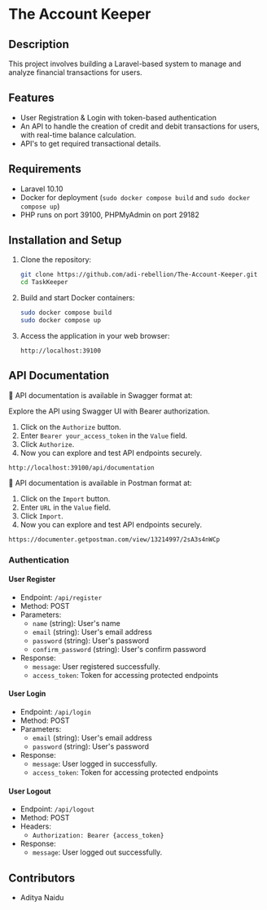 # The Account Keeper

## Description

This project involves building a Laravel-based system to manage and analyze financial transactions for users.


## Features

- User Registration & Login with token-based authentication
- An API to handle the creation of credit and debit transactions for users, with real-time balance calculation.
- API's to get required transactional details.

## Requirements

- Laravel 10.10
- Docker for deployment (`sudo docker compose build` and `sudo docker compose up`)
- PHP runs on port 39100, PHPMyAdmin on port 29182

## Installation and Setup

1. Clone the repository:

   ```bash
   git clone https://github.com/adi-rebellion/The-Account-Keeper.git
   cd TaskKeeper
   ```

2. Build and start Docker containers:

   ```bash
   sudo docker compose build
   sudo docker compose up
   ```

3. Access the application in your web browser:

   ```
   http://localhost:39100
   ```






## API Documentation

📘 API documentation is available in Swagger format at:

Explore the API using Swagger UI with Bearer authorization.

1. Click on the `Authorize` button.
2. Enter `Bearer your_access_token` in the `Value` field.
3. Click `Authorize`.
4. Now you can explore and test API endpoints securely.


```
http://localhost:39100/api/documentation
```

📘 API documentation is available in Postman format at:

 
1. Click on the `Import` button.
2. Enter `URL` in the `Value` field.
3. Click `Import`.
4. Now you can explore and test API endpoints securely.


```
https://documenter.getpostman.com/view/13214997/2sA3s4nWCp
```



### Authentication

#### User Register
- Endpoint: `/api/register`
- Method: POST
- Parameters:
  - `name` (string): User's name
  - `email` (string): User's email address
  - `password` (string): User's password
  - `confirm_password` (string): User's confirm password
- Response:
  - `message`: User registered successfully. 
  - `access_token`: Token for accessing protected endpoints

#### User Login
- Endpoint: `/api/login`
- Method: POST
- Parameters:
  - `email` (string): User's email address
  - `password` (string): User's password
- Response:
  - `message`: User logged in successfully. 
  - `access_token`: Token for accessing protected endpoints

#### User Logout
- Endpoint: `/api/logout`
- Method: POST
- Headers:
  - `Authorization: Bearer {access_token}`
- Response:
  - `message`: User logged out successfully. 


## Contributors

- Aditya Naidu

